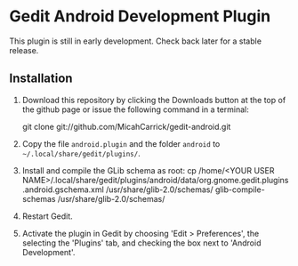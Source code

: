 Gedit Android Development Plugin
================================

This plugin is still in early development. Check back later for a stable release.


Installation
------------

1. Download this repository by clicking the Downloads button at the top of the 
   github page or issue the following command in a terminal:

    git clone git://github.com/MicahCarrick/gedit-android.git

2. Copy the file `android.plugin` and the folder `android` to
   `~/.local/share/gedit/plugins/`.

3. Install and compile the GLib schema as root:
        cp /home/&lt;YOUR USER NAME&gt;/.local/share/gedit/plugins/android/data/org.gnome.gedit.plugins.android.gschema.xml /usr/share/glib-2.0/schemas/
        glib-compile-schemas /usr/share/glib-2.0/schemas/
            
3. Restart Gedit.

4. Activate the plugin in Gedit by choosing 'Edit > Preferences', the selecting
   the 'Plugins' tab, and checking the box next to 'Android Development'.

